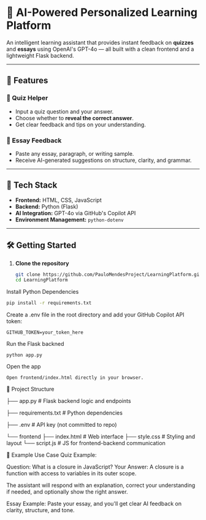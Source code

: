 # 🤖 AI-Powered Personalized Learning Platform

An intelligent learning assistant that provides instant feedback on **quizzes** and **essays** using OpenAI's GPT-4o — all built with a clean frontend and a lightweight Flask backend.

---

## 🧠 Features

### 📝 Quiz Helper
- Input a quiz question and your answer.
- Choose whether to **reveal the correct answer**.
- Get clear feedback and tips on your understanding.

### 📄 Essay Feedback
- Paste any essay, paragraph, or writing sample.
- Receive AI-generated suggestions on structure, clarity, and grammar.

---

## 🚀 Tech Stack

- **Frontend:** HTML, CSS, JavaScript
- **Backend:** Python (Flask)
- **AI Integration:** GPT-4o via GitHub's Copilot API
- **Environment Management:** `python-dotenv`

---

## 🛠️ Getting Started

1. **Clone the repository**
   ```bash
   git clone https://github.com/PauloMendesProject/LearningPlatform.git
   cd LearningPlatform

Install Python Dependencies
```bash
pip install -r requirements.txt
```

Create a .env file in the root directory and add your GitHub Copilot API token:
```
GITHUB_TOKEN=your_token_here
```

Run the Flask backned
```
python app.py
```

Open the app
```
Open frontend/index.html directly in your browser.
```

📁 Project Structure

├── app.py                 # Flask backend logic and endpoints

├── requirements.txt       # Python dependencies

├── .env                   # API key (not committed to repo)

└── frontend
    ├── index.html         # Web interface
    ├── style.css          # Styling and layout
    └── script.js          # JS for frontend-backend communication

📌 Example Use Case
Quiz Example:

Question: What is a closure in JavaScript?
Your Answer: A closure is a function with access to variables in its outer scope.

The assistant will respond with an explanation, correct your understanding if needed, and optionally show the right answer.

Essay Example:
Paste your essay, and you'll get clear AI feedback on clarity, structure, and tone.




